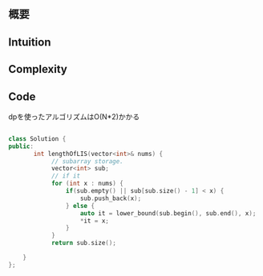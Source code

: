 ## 概要

## Intuition

## Complexity

## Code

dpを使ったアルゴリズムはO(N*2)かかる

```cpp

```

```cpp
class Solution {
public:
       int lengthOfLIS(vector<int>& nums) {
            // subarray storage.
            vector<int> sub;
            // if it
            for (int x : nums) {
                if(sub.empty() || sub[sub.size() - 1] < x) {
                    sub.push_back(x);
                } else {
                    auto it = lower_bound(sub.begin(), sub.end(), x);
                    *it = x;
                }
            }
            return sub.size();

    }
};
```
